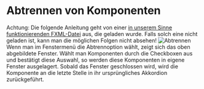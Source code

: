 # Abtrennen von Komponenten
Achtung: Die folgende Anleitung geht von einer [in unserem Sinne funktionierenden FXML-Datei](Perspektiven.md) aus, die geladen wurde. Falls solch eine nicht geladen ist, kann man die möglichen Folgen nicht absehen!
![Abtrennen](../screenshots/Detaching.png)
Wenn man im Fenstermenü die Abtrennoption wählt, zeigt sich das oben abgebildete Fenster. Wählt man Komponenten durch die Checkboxen aus und bestätigt diese Auswahl, so werden diese Komponenten in eigene Fenster ausgelagert. Sobald das Fenster geschlossen wird, wird die Komponente an die letzte Stelle in ihr ursprüngliches Akkordion zurückgeführt.
